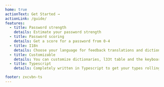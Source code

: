 ```yaml
---
home: true
actionText: Get Started →
actionLink: /guide/
features:
  - title: Password strength
    details: Estimate your password strength
  - title: Password scoring
    details: Get a score for a password from 0-4
  - title: I18n
    details: Choose your language for feedback translations and dictionaries
  - title: Customizable
    details: You can customize dictionaries, l33t table and the keyboard layout
  - title: Typescript
    details: Completely written in Typescript to get your types rolling

footer: zxcvbn-ts
---
```

